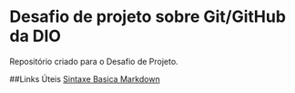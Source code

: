 # Desafio de projeto sobre Git/GitHub da DIO
Repositório criado para o Desafio de Projeto.

##Links Úteis
[Sintaxe Basica Markdown](https://www.markdownguide.org/basic-syntax/)
